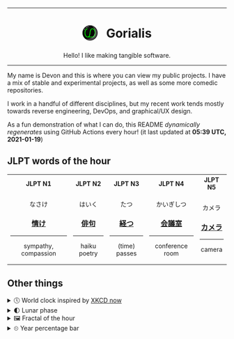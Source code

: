 ***

<h1 align="center">
<sub>
    <img src="readme/resources/avatar.png" height="36">
</sub>
&nbsp;
Gorialis
</h1>
<p align="center">
Hello! I like making tangible software.
</p>

***

My name is Devon and this is where you can view my public projects. I have a mix of stable and experimental projects, as well as some more comedic repositories.

I work in a handful of different disciplines, but my recent work tends mostly towards reverse engineering, DevOps, and graphical/UX design.

As a fun demonstration of what I can do, this README *dynamically regenerates* using GitHub Actions every hour! (it last updated at **05:39 UTC, 2021-01-19**)

<h2>JLPT words of the hour</h2>
<table>
    <tr>
        <th>JLPT N1</th>
        <th>JLPT N2</th>
        <th>JLPT N3</th>
        <th>JLPT N4</th>
        <th>JLPT N5</th>
    </tr>
    <tr>
        <td>
            <p align="center">なさけ</p>
            <h3 align="center"><b><a href="https://jisho.org/search/%E6%83%85%E3%81%91">情け</a></b></h3>
            <hr>
            <p align="center">sympathy,<wbr> compassion</p>
        </td>
        <td>
            <p align="center">はいく</p>
            <h3 align="center"><b><a href="https://jisho.org/search/%E4%BF%B3%E5%8F%A5">俳句</a></b></h3>
            <hr>
            <p align="center">haiku poetry</p>
        </td>
        <td>
            <p align="center">たつ</p>
            <h3 align="center"><b><a href="https://jisho.org/search/%E7%B5%8C%E3%81%A4">経つ</a></b></h3>
            <hr>
            <p align="center">(time) passes</p>
        </td>
        <td>
            <p align="center">かいぎしつ</p>
            <h3 align="center"><b><a href="https://jisho.org/search/%E4%BC%9A%E8%AD%B0%E5%AE%A4">会議室</a></b></h3>
            <hr>
            <p align="center">conference room</p>
        </td>
        <td>
            <p align="center">カメラ</p>
            <h3 align="center"><b><a href="https://jisho.org/search/%E3%82%AB%E3%83%A1%E3%83%A9">カメラ</a></b></h3>
            <hr>
            <p align="center">camera</p>
        </td>
    </tr>
</table>

<h2>Other things</h2>
<details>
<summary>🕔  World clock inspired by <a href="https://xkcd.com/now">XKCD now</a></summary>

> <img src="generated/now.png" width="512">

</details>
<details>
<summary>🌓 Lunar phase</summary>

The moon is approximately 22.45% through its phase (First Quarter).

</details>
<details>
<summary>&#x1f5bc; Fractal of the hour</summary>

> <img src="generated/fractal.png" width="512">

</details>
<details>
<summary>&#x23f2; Year percentage bar</summary>
<pre><code>2021 [▁▁▁▁▁▁▁▁▁▁▁▁▁▁▁▁▁▁▁▁] 5.00%</code></pre>
</details>
